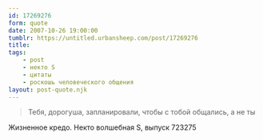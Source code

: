 ```yaml
---
id: 17269276
form: quote
date: 2007-10-26 19:00:00
tumblr: https://untitled.urbansheep.com/post/17269276
title: 
tags:
    - post
    - некто S
    - цитаты
    - роскошь человеческого общения
layout: post-quote.njk
---
```


<blockquote>
Тебя, дорогуша, запланировали, чтобы с тобой общались, а не ты
</blockquote>

Жизненное кредо. Некто волшебная S, выпуск 723275
